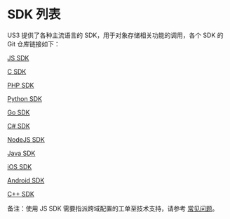 

# SDK 列表

US3 提供了各种主流语言的 SDK，用于对象存储相关功能的调用，各个 SDK 的 Git 仓库链接如下：

[JS SDK](https://ucloud-us3.github.io/js-sdk/%E6%A6%82%E8%BF%B0.html)

[C SDK](https://ucloud-us3.github.io/c-sdk/%E6%A6%82%E8%BF%B0.html)

[PHP SDK](https://ucloud-us3.github.io/php-sdk/%E6%A6%82%E8%BF%B0.html)

[Python SDK](https://ucloud-us3.github.io/python-sdk/%E6%A6%82%E8%BF%B0.html)

[Go SDK](https://ucloud-us3.github.io/go-sdk/%E6%A6%82%E8%BF%B0.html)

[C\# SDK](https://github.com/ufilesdk-dev/ufile-csharpsdk)

[NodeJS SDK](https://ucloud-us3.github.io/node.js-sdk/%E6%A6%82%E8%BF%B0.html)

[Java SDK](https://ucloud-us3.github.io/java-sdk/%E6%A6%82%E8%BF%B0.html)

[iOS SDK](https://github.com/ucloud/ufile-sdk-ios)

[Android SDK](https://github.com/ucloud/ufile-sdk-android)

[C++ SDK](https://ucloud-us3.github.io/cpp-sdk/%E6%A6%82%E8%BF%B0.html)

备注：使用 JS SDK 需要指派跨域配置的工单至技术支持，请参考 [常见问题](/ufile/faq)。

